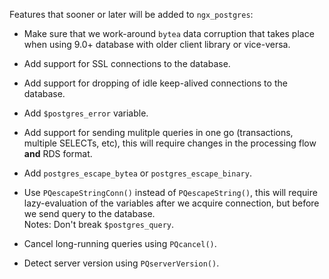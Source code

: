 Features that sooner or later will be added to `ngx_postgres`:

* Make sure that we work-around `bytea` data corruption that takes place
  when using 9.0+ database with older client library or vice-versa.

* Add support for SSL connections to the database.

* Add support for dropping of idle keep-alived connections to the
  database.

* Add `$postgres_error` variable.

* Add support for sending mulitple queries in one go (transactions,
  multiple SELECTs, etc), this will require changes in the processing
  flow __and__ RDS format.

* Add `postgres_escape_bytea` or `postgres_escape_binary`.

* Use `PQescapeStringConn()` instead of `PQescapeString()`, this will
  require lazy-evaluation of the variables after we acquire connection,
  but before we send query to the database.  
  Notes: Don't break `$postgres_query`.

* Cancel long-running queries using `PQcancel()`.

* Detect server version using `PQserverVersion()`.
